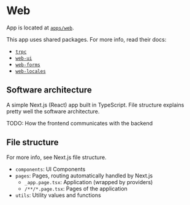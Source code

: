 # Web

App is located at [`apps/web`](../../../apps/web).

This app uses shared packages. For more info, read their docs:

- [`trpc`](../packages/trpc.md)
- [`web-ui`](../packages/web-ui.md)
- [`web-forms`](../packages/web-forms.md)
- [`web-locales`](../packages/web-locales.md)

## Software architecture

A simple Next.js (React) app built in TypeScript. File structure explains pretty well the software architecture.

TODO: How the frontend communicates with the backend

## File structure

For more info, see Next.js file structure.

- `components`: UI Components
- `pages`: Pages, routing automatically handled by Next.js
  - `_app.page.tsx`: Application (wrapped by providers)
  - `/**/*.page.tsx`: Pages of the application
- `utils`: Utility values and functions
